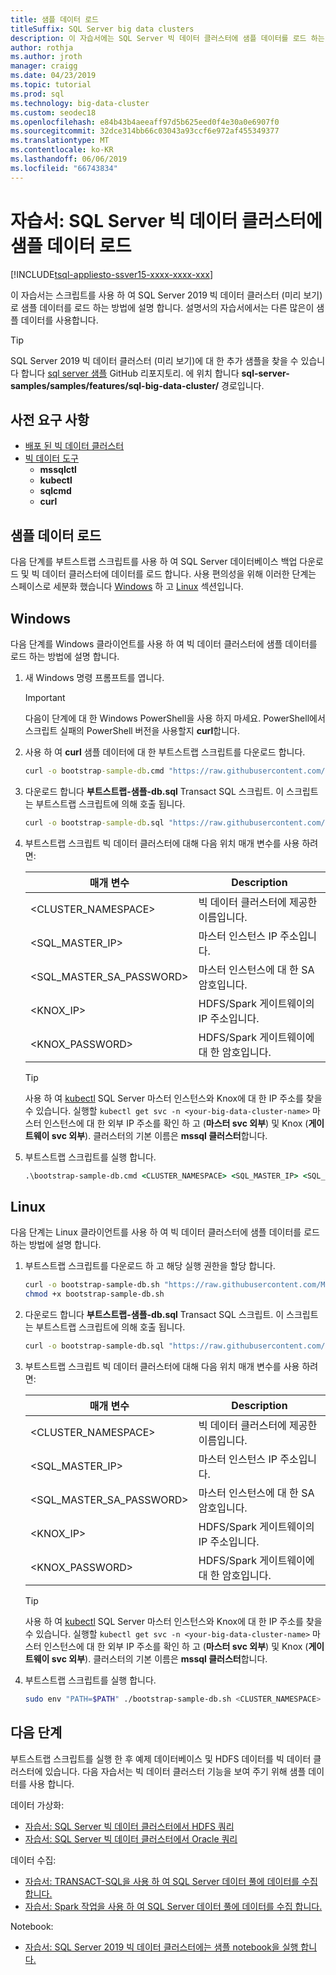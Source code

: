 ```yaml
---
title: 샘플 데이터 로드
titleSuffix: SQL Server big data clusters
description: 이 자습서에는 SQL Server 빅 데이터 클러스터에 샘플 데이터를 로드 하는 방법을 보여 줍니다. 샘플 데이터를 SQL Server 마스터 인스턴스에 관계형 데이터를 포함합니다. 저장소 풀의 HDFS 데이터도 포함 합니다. 이 데이터는이 단원의 다른 자습서를 지원합니다.
author: rothja
ms.author: jroth
manager: craigg
ms.date: 04/23/2019
ms.topic: tutorial
ms.prod: sql
ms.technology: big-data-cluster
ms.custom: seodec18
ms.openlocfilehash: e84b43b4aeeaff97d5b625eed0f4e30a0e6907f0
ms.sourcegitcommit: 32dce314bb66c03043a93ccf6e972af455349377
ms.translationtype: MT
ms.contentlocale: ko-KR
ms.lasthandoff: 06/06/2019
ms.locfileid: "66743834"
---
```

# <a name="tutorial-load-sample-data-into-a-sql-server-big-data-cluster"></a>자습서: SQL Server 빅 데이터 클러스터에 샘플 데이터 로드

[!INCLUDE[tsql-appliesto-ssver15-xxxx-xxxx-xxx](../includes/tsql-appliesto-ssver15-xxxx-xxxx-xxx.md)]

이 자습서는 스크립트를 사용 하 여 SQL Server 2019 빅 데이터 클러스터 (미리 보기)로 샘플 데이터를 로드 하는 방법에 설명 합니다. 설명서의 자습서에서는 다른 많은이 샘플 데이터를 사용합니다.

> [!TIP]
> SQL Server 2019 빅 데이터 클러스터 (미리 보기)에 대 한 추가 샘플을 찾을 수 있습니다 합니다 [sql server 샘플](https://github.com/Microsoft/sql-server-samples/tree/master/samples/features/sql-big-data-cluster) GitHub 리포지토리. 에 위치 합니다 **sql-server-samples/samples/features/sql-big-data-cluster/** 경로입니다.

## <a name="prerequisites"></a>사전 요구 사항

- [배포 된 빅 데이터 클러스터](deployment-guidance.md)
- [빅 데이터 도구](deploy-big-data-tools.md)
   - **mssqlctl**
   - **kubectl**
   - **sqlcmd**
   - **curl**

## <a id="sampledata"></a> 샘플 데이터 로드

다음 단계를 부트스트랩 스크립트를 사용 하 여 SQL Server 데이터베이스 백업 다운로드 및 빅 데이터 클러스터에 데이터를 로드 합니다. 사용 편의성을 위해 이러한 단계는 스페이스로 세분화 했습니다 [Windows](#windows) 하 고 [Linux](#linux) 섹션입니다.

## <a id="windows"></a> Windows

다음 단계를 Windows 클라이언트를 사용 하 여 빅 데이터 클러스터에 샘플 데이터를 로드 하는 방법에 설명 합니다.

1. 새 Windows 명령 프롬프트를 엽니다.

   > [!IMPORTANT]
   > 다음이 단계에 대 한 Windows PowerShell을 사용 하지 마세요. PowerShell에서 스크립트 실패의 PowerShell 버전을 사용할지 **curl**합니다.

1. 사용 하 여 **curl** 샘플 데이터에 대 한 부트스트랩 스크립트를 다운로드 합니다.

   ```cmd
   curl -o bootstrap-sample-db.cmd "https://raw.githubusercontent.com/Microsoft/sql-server-samples/master/samples/features/sql-big-data-cluster/bootstrap-sample-db.cmd"
   ```

1. 다운로드 합니다 **부트스트랩-샘플-db.sql** Transact SQL 스크립트. 이 스크립트는 부트스트랩 스크립트에 의해 호출 됩니다.

   ```cmd
   curl -o bootstrap-sample-db.sql "https://raw.githubusercontent.com/Microsoft/sql-server-samples/master/samples/features/sql-big-data-cluster/bootstrap-sample-db.sql"
   ```

1. 부트스트랩 스크립트 빅 데이터 클러스터에 대해 다음 위치 매개 변수를 사용 하려면:

   | 매개 변수 | Description |
   |---|---|
   | <CLUSTER_NAMESPACE> | 빅 데이터 클러스터에 제공한 이름입니다. |
   | <SQL_MASTER_IP> | 마스터 인스턴스 IP 주소입니다. |
   | <SQL_MASTER_SA_PASSWORD> | 마스터 인스턴스에 대 한 SA 암호입니다. |
   | <KNOX_IP> | HDFS/Spark 게이트웨이의 IP 주소입니다. |
   | <KNOX_PASSWORD> | HDFS/Spark 게이트웨이에 대 한 암호입니다. |

   > [!TIP]
   > 사용 하 여 [kubectl](cluster-troubleshooting-commands.md) SQL Server 마스터 인스턴스와 Knox에 대 한 IP 주소를 찾을 수 있습니다. 실행할 `kubectl get svc -n <your-big-data-cluster-name>` 마스터 인스턴스에 대 한 외부 IP 주소를 확인 하 고 (**마스터 svc 외부**) 및 Knox (**게이트웨이 svc 외부**). 클러스터의 기본 이름은 **mssql 클러스터**합니다.

1. 부트스트랩 스크립트를 실행 합니다.

   ```cmd
   .\bootstrap-sample-db.cmd <CLUSTER_NAMESPACE> <SQL_MASTER_IP> <SQL_MASTER_SA_PASSWORD> <KNOX_IP> <KNOX_PASSWORD>
   ```

## <a id="linux"></a> Linux

다음 단계는 Linux 클라이언트를 사용 하 여 빅 데이터 클러스터에 샘플 데이터를 로드 하는 방법에 설명 합니다.

1. 부트스트랩 스크립트를 다운로드 하 고 해당 실행 권한을 할당 합니다.

   ```bash
   curl -o bootstrap-sample-db.sh "https://raw.githubusercontent.com/Microsoft/sql-server-samples/master/samples/features/sql-big-data-cluster/bootstrap-sample-db.sh"
   chmod +x bootstrap-sample-db.sh
   ```

1. 다운로드 합니다 **부트스트랩-샘플-db.sql** Transact SQL 스크립트. 이 스크립트는 부트스트랩 스크립트에 의해 호출 됩니다.

   ```bash
   curl -o bootstrap-sample-db.sql "https://raw.githubusercontent.com/Microsoft/sql-server-samples/master/samples/features/sql-big-data-cluster/bootstrap-sample-db.sql"
   ```

1. 부트스트랩 스크립트 빅 데이터 클러스터에 대해 다음 위치 매개 변수를 사용 하려면:

   | 매개 변수 | Description |
   |---|---|
   | <CLUSTER_NAMESPACE> | 빅 데이터 클러스터에 제공한 이름입니다. |
   | <SQL_MASTER_IP> | 마스터 인스턴스 IP 주소입니다. |
   | <SQL_MASTER_SA_PASSWORD> | 마스터 인스턴스에 대 한 SA 암호입니다. |
   | <KNOX_IP> | HDFS/Spark 게이트웨이의 IP 주소입니다. |
   | <KNOX_PASSWORD> | HDFS/Spark 게이트웨이에 대 한 암호입니다. |

   > [!TIP]
   > 사용 하 여 [kubectl](cluster-troubleshooting-commands.md) SQL Server 마스터 인스턴스와 Knox에 대 한 IP 주소를 찾을 수 있습니다. 실행할 `kubectl get svc -n <your-big-data-cluster-name>` 마스터 인스턴스에 대 한 외부 IP 주소를 확인 하 고 (**마스터 svc 외부**) 및 Knox (**게이트웨이 svc 외부**). 클러스터의 기본 이름은 **mssql 클러스터**합니다.

1. 부트스트랩 스크립트를 실행 합니다.

   ```bash
   sudo env "PATH=$PATH" ./bootstrap-sample-db.sh <CLUSTER_NAMESPACE> <SQL_MASTER_IP> <SQL_MASTER_SA_PASSWORD> <KNOX_IP> <KNOX_PASSWORD>
   ```

## <a name="next-steps"></a>다음 단계

부트스트랩 스크립트를 실행 한 후 예제 데이터베이스 및 HDFS 데이터를 빅 데이터 클러스터에 있습니다. 다음 자습서는 빅 데이터 클러스터 기능을 보여 주기 위해 샘플 데이터를 사용 합니다.

데이터 가상화:

- [자습서: SQL Server 빅 데이터 클러스터에서 HDFS 쿼리](tutorial-query-hdfs-storage-pool.md)
- [자습서: SQL Server 빅 데이터 클러스터에서 Oracle 쿼리](tutorial-query-oracle.md)

데이터 수집:

- [자습서: TRANSACT-SQL을 사용 하 여 SQL Server 데이터 풀에 데이터를 수집 합니다.](tutorial-data-pool-ingest-sql.md)
- [자습서: Spark 작업을 사용 하 여 SQL Server 데이터 풀에 데이터를 수집 합니다.](tutorial-data-pool-ingest-spark.md)

Notebook:

- [자습서: SQL Server 2019 빅 데이터 클러스터에는 샘플 notebook을 실행 합니다.](tutorial-notebook-spark.md)